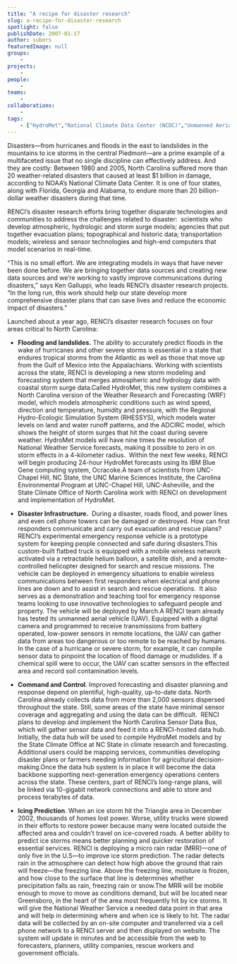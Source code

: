 ```yaml
---
title: "A recipe for disaster research"
slug: a-recipe-for-disaster-research
spotlight: false
publishDate: 2007-01-17
author: subers
featuredImage: null
groups:
    - 
projects:
    - 
people:
    - 
teams: 
    - 
collaborations:
    - 
tags:
    - ["HydroMet","National Climate Data Center (NCDC)","Unmanned Aerial Vehicle (UAV)"]
---
```

Disasters—from hurricanes and floods in the east to landslides in the mountains to ice storms in the central Piedmont—are a prime example of a multifaceted issue that no single discipline can effectively address. And they are costly: Between 1980 and 2005, North Carolina suffered more than 20 weather-related disasters that caused at least $1 billion in damage, according to NOAA’s National Climate Data Center. It is one of four states, along with Florida, Georgia and Alabama, to endure more than 20 billion-dollar weather disasters during that time.

<!--more-->

RENCI’s disaster research efforts bring together disparate technologies and communities to address the challenges related to disaster:  scientists who develop atmospheric, hydrologic and storm surge models; agencies that put together evacuation plans; topographical and historic data; transportation models; wireless and sensor technologies and high-end computers that model scenarios in real-time.

“This is no small effort. We are integrating models in ways that have never been done before. We are bringing together data sources and creating new data sources and we’re working to vastly improve communications during disasters,” says Ken Galluppi, who leads RENCI’s disaster research projects. “In the long run, this work should help our state develop more comprehensive disaster plans that can save lives and reduce the economic impact of disasters.”

Launched about a year ago, RENCI’s disaster research focuses on four areas critical to North Carolina:
<ul type="disc">
 	<li><strong>Flooding and landslides.</strong> The ability to accurately predict floods in the wake of hurricanes and other severe storms is essential in a state that endures tropical storms from the Atlantic as well as those that move up from the Gulf of Mexico into the Appalachians. Working with scientists across the state, RENCI is developing a new storm modeling and forecasting system that merges atmospheric and hydrology data with coastal storm surge data.Called HydroMet, this new system combines a North Carolina version of the Weather Research and Forecasting (WRF) model, which models atmospheric conditions such as wind speed, direction and temperature, humidity and pressure, with the Regional Hydro-Ecologic Simulation System (RHESSYS), which models water levels on land and water runoff patterns, and the ADCIRC model, which shows the height of storm surges that hit the coast during severe weather. HydroMet models will have nine times the resolution of National Weather Service forecasts, making it possible to zero in on storm effects in a 4-kilometer radius.  Within the next few weeks, RENCI will begin producing 24-hour HydroMet forecasts using its IBM Blue Gene computing system, Ocracoke.A team of scientists from UNC-Chapel Hill, NC State, the UNC Marine Sciences Institute, the Carolina Environmental Program at UNC-Chapel Hill, UNC-Asheville, and the State Climate Office of North Carolina work with RENCI on development and implementation of HydroMet.</li>
</ul>
<ul type="disc">
 	<li><strong>Disaster Infrastructure.</strong>  During a disaster, roads flood, and power lines and even cell phone towers can be damaged or destroyed. How can first responders communicate and carry out evacuation and rescue plans? RENCI’s experimental emergency response vehicle is a prototype system for keeping people connected and safe during disasters.This custom-built flatbed truck is equipped with a mobile wireless network activated via a retractable helium balloon, a satellite dish, and a remote-controlled helicopter designed for search and rescue missions. The vehicle can be deployed in emergency situations to enable wireless communications between first responders when electrical and phone lines are down and to assist in search and rescue operations.  It also serves as a demonstration and teaching tool for emergency response teams looking to use innovative technologies to safeguard people and property. The vehicle will be deployed by March.A RENCI team already has tested its unmanned aerial vehicle (UAV). Equipped with a digital camera and programmed to receive transmissions from battery operated, low-power sensors in remote locations, the UAV can gather data from areas too dangerous or too remote to be reached by humans. In the case of a hurricane or severe storm, for example, it can compile sensor data to pinpoint the location of flood damage or mudslides. If a chemical spill were to occur, the UAV can scatter sensors in the effected area and record soil contamination levels.</li>
</ul>
<ul type="disc">
 	<li><strong>Command and Control</strong>. Improved forecasting and disaster planning and response depend on plentiful, high-quality, up-to-date data. North Carolina already collects data from more than 2,000 sensors dispersed throughout the state. Still, some areas of the state have minimal sensor coverage and aggregating and using the data can be difficult.  RENCI plans to develop and implement the North Carolina Sensor Data Bus, which will gather sensor data and feed it into a RENCI-hosted data hub. Initially, the data hub will be used to compile HydroMet models and by the State Climate Office at NC State in climate research and forecasting. Additional users could be mapping services, communities developing disaster plans or farmers needing information for agricultural decision-making.Once the data hub system is in place it will become the data backbone supporting next-generation emergency operations centers across the state. These centers, part of RENCI’s long-range plans, will be linked via 10-gigabit network connections and able to store and process terabytes of data.</li>
</ul>
<ul type="disc">
 	<li><strong>Icing Prediction</strong>. When an ice storm hit the Triangle area in December 2002, thousands of homes lost power. Worse, utility trucks were slowed in their efforts to restore power because many were located outside the affected area and couldn’t travel on ice-covered roads. A better ability to predict ice storms means better planning and quicker restoration of essential services. RENCI is deploying a micro rain radar (MRR)—one of only five in the U.S—to improve ice storm prediction. The radar detects rain in the atmosphere can detect how high above the ground that rain will freeze—the freezing line. Above the freezing line, moisture is frozen, and how close to the surface that line is determines whether precipitation falls as rain, freezing rain or snow.The MRR will be mobile enough to move to move as conditions demand, but will be located near Greensboro, in the heart of the area most frequently hit by ice storms. It will give the National Weather Service a needed data point in that area and will help in determining where and when ice is likely to hit. The radar data will be collected by an on-site computer and transferred via a cell phone network to a RENCI server and then displayed on website. The system will update in minutes and be accessible from the web to forecasters, planners, utility companies, rescue workers and government officials.</li>
</ul>

